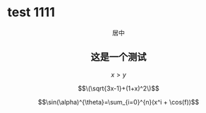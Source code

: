 # test  1111
<center>  居中 
  
## 这是一个测试

$x > y$

$$\(\sqrt{3x-1}+(1+x)^2\)$$

$$\sin(\alpha)^{\theta}=\sum_{i=0}^{n}(x^i + \cos(f))$$
